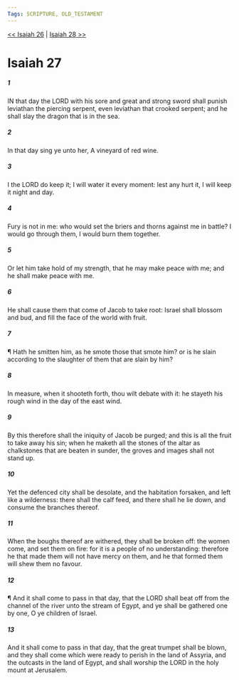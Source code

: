 ```yaml
---
Tags: SCRIPTURE, OLD_TESTAMENT
---
```


[<< Isaiah 26](OLD_TESTAMENT/23_Isaiah/Isaiah_26.md) | [Isaiah 28 >>](OLD_TESTAMENT/23_Isaiah/Isaiah_28.md)

# Isaiah 27

##### 1
 IN that day the LORD with his sore and great and strong sword shall punish leviathan the piercing serpent, even leviathan that crooked serpent; and he shall slay the dragon that is in the sea.
##### 2
 In that day sing ye unto her, A vineyard of red wine.
##### 3
 I the LORD do keep it; I will water it every moment: lest any hurt it, I will keep it night and day.
##### 4
 Fury is not in me: who would set the briers and thorns against me in battle?  I would go through them, I would burn them together.
##### 5
 Or let him take hold of my strength, that he may make peace with me; and he shall make peace with me.
##### 6
 He shall cause them that come of Jacob to take root: Israel shall blossom and bud, and fill the face of the world with fruit.
##### 7
 ¶ Hath he smitten him, as he smote those that smote him?  or is he slain according to the slaughter of them that are slain by him?
##### 8
 In measure, when it shooteth forth, thou wilt debate with it: he stayeth his rough wind in the day of the east wind.
##### 9
 By this therefore shall the iniquity of Jacob be purged; and this is all the fruit to take away his sin; when he maketh all the stones of the altar as chalkstones that are beaten in sunder, the groves and images shall not stand up.
##### 10
 Yet the defenced city shall be desolate, and the habitation forsaken, and left like a wilderness: there shall the calf feed, and there shall he lie down, and consume the branches thereof.
##### 11
 When the boughs thereof are withered, they shall be broken off: the women come, and set them on fire: for it is a people of no understanding: therefore he that made them will not have mercy on them, and he that formed them will shew them no favour.
##### 12
 ¶ And it shall come to pass in that day, that the LORD shall beat off from the channel of the river unto the stream of Egypt, and ye shall be gathered one by one, O ye children of Israel.
##### 13
 And it shall come to pass in that day, that the great trumpet shall be blown, and they shall come which were ready to perish in the land of Assyria, and the outcasts in the land of Egypt, and shall worship the LORD in the holy mount at Jerusalem.
